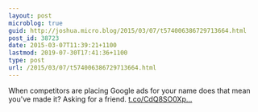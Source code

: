 ```yaml
---
layout: post
microblog: true
guid: http://joshua.micro.blog/2015/03/07/t574006386729713664.html
post_id: 38723
date: 2015-03-07T11:39:21+1100
lastmod: 2019-07-30T17:41:36+1100
type: post
url: /2015/03/07/t574006386729713664.html
---
```

When competitors are placing Google ads for your name does that mean you've made it? Asking for a friend. [t.co/CdQ8SO0Xp...](http://t.co/CdQ8SO0XpO)

